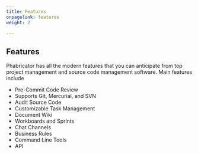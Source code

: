 ```yaml
---
title: Features
onpagelink: features
weight: 2

---
```


Features
--------

Phabricator has all the modern features that you can anticipate from top project management and source code management software. Main features include

- Pre-Commit Code Review
- Supports Git, Mercurial, and SVN
- Audit Source Code
- Customizable Task Management
- Document Wiki
- Workboards and Sprints
- Chat Channels
- Business Rules
- Command Line Tools
- API
 